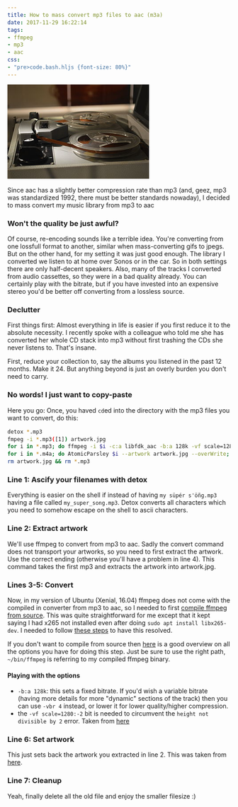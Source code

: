 ```yaml
---
title: How to mass convert mp3 files to aac (m3a)
date: 2017-11-29 16:22:14
tags:
- ffmpeg
- mp3
- aac
css:
- "pre>code.bash.hljs {font-size: 80%}"
---
```


<img src="/images/tape.jpg" />

Since aac has a slightly better compression rate than mp3 (and, geez, mp3 was standardized 1992, there must be better standards nowaday), I decided to mass convert my music library from mp3 to aac

### Won't the quality be just awful?

Of course, re-encoding sounds like a terrible idea. You're converting from one lossfull format to another, similar when mass-converting gifs to jpegs. But on the other hand, for my setting it was just good enough. The library I converted we listen to at home over Sonos or in the car. So in both settings there are only half-decent speakers. Also, many of the tracks I converted from audio cassettes, so they were in a bad quality already. You can certainly play with the bitrate, but if you have invested into an expensive stereo you'd be better off converting from a lossless source.

### Declutter

First things first: Almost everything in life is easier if you first reduce it to the absolute necessity. I recently spoke with a colleague who told me she has converted her whole CD stack into mp3 without first trashing the CDs she never listens to. That's insane.

First, reduce your collection to, say the albums you listened in the past 12 months. Make it 24. But anything beyond is just an overly burden you don't need to carry.

### No words! I just want to copy-paste

Here you go: Once, you haved `cd`ed into the directory with the mp3 files you want to convert, do this:

```bash
detox *.mp3
fmpeg -i *.mp3([1]) artwork.jpg
for i in *.mp3; do ffmpeg -i $i -c:a libfdk_aac -b:a 128k -vf scale=1280:-2 ${i/mp3/m4a} done
for i in *.m4a; do AtomicParsley $i --artwork artwork.jpg --overWrite; done
rm artwork.jpg && rm *.mp3
```

<!-- more -->

### Line 1: Ascify your filenames with detox

Everything is easier on the shell if instead of having `my süpér s'öñg.mp3` having a file called `my_super_song.mp3`. Detox converts all characters which you need to somehow escape on the shell to ascii characters.

### Line 2: Extract artwork

We'll use ffmpeg to convert from mp3 to aac. Sadly the convert command does not transport your artworks, so you need to first extract the artwork. Use the correct ending (otherwise you'll have a problem in line 4). This command takes the first mp3 and extracts the artwork into artwork.jpg.

### Lines 3-5: Convert

Now, in my version of Ubuntu (Xenial, 16.04) ffmpeg does not come with the compiled in converter from mp3 to aac, so I needed to first [compile ffmpeg from source](http://trac.ffmpeg.org/wiki/CompilationGuide/Ubuntu). This was quite straightforward for me except that it kept saying I had x265 not installed even after doing `sudo apt install libx265-dev`. I needed to follow [these steps](https://bitbucket.org/multicoreware/x265/issues/125/x265-not-found-using-pkg-config#comment-17635086) to have this resolved. 

If you don't want to compile from source then [here](https://superuser.com/a/370637) is a good overview on all the options you have for doing this step. Just be sure to use the right path, `~/bin/ffmpeg` is referring to my compiled ffmpeg binary.

#### Playing with the options

- `-b:a 128k`: this sets a fixed bitrate. If you'd wish a variable bitrate (having more details for more "dynamic" sections of the track) then you can use `-vbr 4` instead, or lower it for lower quality/higher compression.
- the `-vf scale=1280:-2` bit is needed to circumvent the `height not divisible by 2` error. Taken from [here](https://stackoverflow.com/a/20848224/119861)

### Line 6: Set artwork

This just sets back the artwork you extracted in line 2. This was taken from [here](https://superuser.com/a/524120).

### Line 7: Cleanup

Yeah, finally delete all the old file and enjoy the smaller filesize :)
